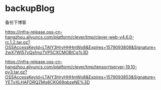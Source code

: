 # backupBlog
备份下博客

https://infra-release.oss-cn-hangzhou.aliyuncs.com/platform/clever/tmp/clever-web-v4.6.0-rc.1.2.tar.gz?OSSAccessKeyId=LTAIY3HryHHHmWo8&Expires=1579093808&Signature=2wX7WI57vQsfmz7VP5CXCMOBICg%3D

https://infra-release.oss-cn-hangzhou.aliyuncs.com/platform/clever/tmp/tensorrtserver-19.10-py3.tar.gz?OSSAccessKeyId=LTAIY3HryHHHmWo8&Expires=1579093853&Signature=YETvXLHAFDRQZMg8CKG69qbzeNE%3D
